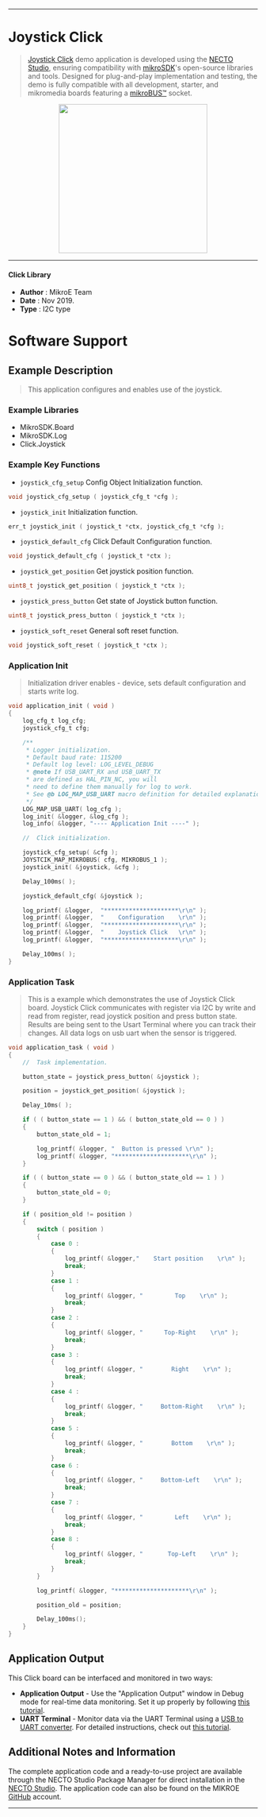
---
# Joystick Click

> [Joystick Click](https://www.mikroe.com/?pid_product=MIKROE-1506) demo application is developed using
the [NECTO Studio](https://www.mikroe.com/necto), ensuring compatibility with [mikroSDK](https://www.mikroe.com/mikrosdk)'s
open-source libraries and tools. Designed for plug-and-play implementation and testing, the demo is fully compatible with
all development, starter, and mikromedia boards featuring a [mikroBUS&trade;](https://www.mikroe.com/mikrobus) socket.

<p align="center">
  <img src="https://www.mikroe.com/?pid_product=MIKROE-1506&image=1" height=300px>
</p>

---

#### Click Library

- **Author**        : MikroE Team
- **Date**          : Nov 2019.
- **Type**          : I2C type

# Software Support

## Example Description

> This application configures and enables use of the joystick.

### Example Libraries

- MikroSDK.Board
- MikroSDK.Log
- Click.Joystick

### Example Key Functions

- `joystick_cfg_setup` Config Object Initialization function. 
```c
void joystick_cfg_setup ( joystick_cfg_t *cfg );
``` 
 
- `joystick_init` Initialization function. 
```c
err_t joystick_init ( joystick_t *ctx, joystick_cfg_t *cfg );
```

- `joystick_default_cfg` Click Default Configuration function. 
```c
void joystick_default_cfg ( joystick_t *ctx );
```

- `joystick_get_position` Get joystick position function. 
```c
uint8_t joystick_get_position ( joystick_t *ctx );
```
 
- `joystick_press_button` Get state of Joystick button function. 
```c
uint8_t joystick_press_button ( joystick_t *ctx );
```

- `joystick_soft_reset` General soft reset function. 
```c
void joystick_soft_reset ( joystick_t *ctx );
```

### Application Init

> Initialization driver enables - device, sets default configuration and starts write log. 

```c
void application_init ( void )
{
    log_cfg_t log_cfg;
    joystick_cfg_t cfg;

    /** 
     * Logger initialization.
     * Default baud rate: 115200
     * Default log level: LOG_LEVEL_DEBUG
     * @note If USB_UART_RX and USB_UART_TX 
     * are defined as HAL_PIN_NC, you will 
     * need to define them manually for log to work. 
     * See @b LOG_MAP_USB_UART macro definition for detailed explanation.
     */
    LOG_MAP_USB_UART( log_cfg );
    log_init( &logger, &log_cfg );
    log_info( &logger, "---- Application Init ----" );

    //  Click initialization.

    joystick_cfg_setup( &cfg );
    JOYSTCIK_MAP_MIKROBUS( cfg, MIKROBUS_1 );
    joystick_init( &joystick, &cfg );

    Delay_100ms( );

    joystick_default_cfg( &joystick );

    log_printf( &logger,  "*********************\r\n" );
    log_printf( &logger,  "    Configuration    \r\n" );
    log_printf( &logger,  "*********************\r\n" );
    log_printf( &logger,  "    Joystick Click   \r\n" );
    log_printf( &logger,  "*********************\r\n" );

    Delay_100ms( );
}
```

### Application Task

> This is a example which demonstrates the use of Joystick Click board.
> Joystick Click communicates with register via I2C by write and read from register,
> read joystick position and press button state.
> Results are being sent to the Usart Terminal where you can track their changes.
> All data logs on usb uart when the sensor is triggered.

```c
void application_task ( void ) 
{
    //  Task implementation.

    button_state = joystick_press_button( &joystick );

    position = joystick_get_position( &joystick );

    Delay_10ms( );

    if ( ( button_state == 1 ) && ( button_state_old == 0 ) )
    {
        button_state_old = 1;

        log_printf( &logger, "  Button is pressed \r\n" );
        log_printf( &logger, "*********************\r\n" );
    }

    if ( ( button_state == 0 ) && ( button_state_old == 1 ) )
    {
        button_state_old = 0;
    }

    if ( position_old != position )
    {
        switch ( position )
        {
            case 0 :
            {
                log_printf( &logger,"    Start position    \r\n" );
                break;
            }
            case 1 :
            {
                log_printf( &logger, "         Top    \r\n" );
                break;
            }
            case 2 :
            {
                log_printf( &logger, "      Top-Right    \r\n" );
                break;
            }
            case 3 :
            {
                log_printf( &logger, "        Right    \r\n" );
                break;
            }
            case 4 :
            {
                log_printf( &logger, "     Bottom-Right    \r\n" );
                break;
            }
            case 5 :
            {
                log_printf( &logger, "        Bottom    \r\n" );
                break;
            }
            case 6 :
            {
                log_printf( &logger, "     Bottom-Left    \r\n" );
                break;
            }
            case 7 :
            {
                log_printf( &logger, "         Left    \r\n" );
                break;
            }
            case 8 :
            {
                log_printf( &logger, "       Top-Left    \r\n" );
                break;
            }
        }

        log_printf( &logger, "*********************\r\n" );

        position_old = position;

        Delay_100ms();
    }
}
```

## Application Output

This Click board can be interfaced and monitored in two ways:
- **Application Output** - Use the "Application Output" window in Debug mode for real-time data monitoring.
Set it up properly by following [this tutorial](https://www.youtube.com/watch?v=ta5yyk1Woy4).
- **UART Terminal** - Monitor data via the UART Terminal using
a [USB to UART converter](https://www.mikroe.com/click/interface/usb?interface*=uart,uart). For detailed instructions,
check out [this tutorial](https://help.mikroe.com/necto/v2/Getting%20Started/Tools/UARTTerminalTool).

## Additional Notes and Information

The complete application code and a ready-to-use project are available through the NECTO Studio Package Manager for 
direct installation in the [NECTO Studio](https://www.mikroe.com/necto). The application code can also be found on
the MIKROE [GitHub](https://github.com/MikroElektronika/mikrosdk_click_v2) account.

---
